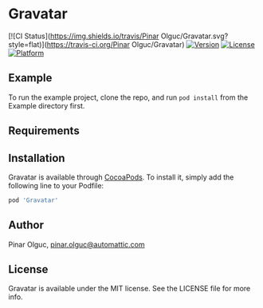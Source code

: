 # Gravatar

[![CI Status](https://img.shields.io/travis/Pinar Olguc/Gravatar.svg?style=flat)](https://travis-ci.org/Pinar Olguc/Gravatar)
[![Version](https://img.shields.io/cocoapods/v/Gravatar.svg?style=flat)](https://cocoapods.org/pods/Gravatar)
[![License](https://img.shields.io/cocoapods/l/Gravatar.svg?style=flat)](https://cocoapods.org/pods/Gravatar)
[![Platform](https://img.shields.io/cocoapods/p/Gravatar.svg?style=flat)](https://cocoapods.org/pods/Gravatar)

## Example

To run the example project, clone the repo, and run `pod install` from the Example directory first.

## Requirements

## Installation

Gravatar is available through [CocoaPods](https://cocoapods.org). To install
it, simply add the following line to your Podfile:

```ruby
pod 'Gravatar'
```

## Author

Pinar Olguc, pinar.olguc@automattic.com

## License

Gravatar is available under the MIT license. See the LICENSE file for more info.
